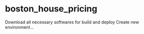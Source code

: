 # boston_house_pricing

Download all necessary softwares for build and deploy
Create new environment... 